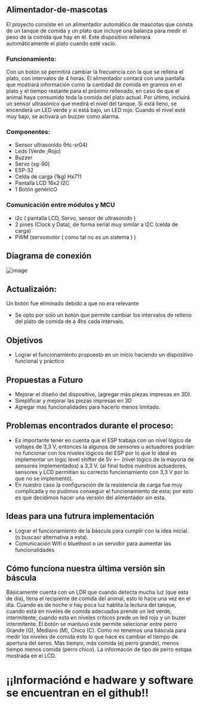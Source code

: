 ## Alimentador-de-mascotas

El proyecto consiste en un alimentador automático de mascotas que consta de un tanque de comida y un plato que incluye una balanza para medir el peso de la comida que hay en él. Este dispositivo rellenará automáticamente el plato cuando esté vacío.

### Funcionamiento: 
Con un botón se permitirá cambiar la frecuencia con la que se rellena el plato, con intervalos de 4 horas.
El alimentador contará con una pantalla que mostrará información como la cantidad de comida en gramos en el plato y el tiempo restante para el próximo rellenado, en caso de que el animal haya consumido toda la comida del plato actual. Por último, incluirá un sensor ultrasónico que medirá el nivel del tanque. Si está lleno, se encenderá un LED verde y si está bajo, un LED rojo. Cuando el nivel esté muy bajo, se activará un buzzer como alarma.

### Componentes:
* Sensor ultrasonido (Hc-sr04)
* Leds (Verde ;Rojo)
* Buzzer 
* Servo (sg-90)
* ESP-32
* Celda de carga (1kg) Hx711
* Pantalla LCD 16x2 I2C
* 1 Botón genéricO

### Comunicación entre módulos y MCU
* i2c ( pantalla LCD, Servo, sensor de ultrasonido ) 
* 2 pines (Clock y Data), de forma serial muy similar a I2C (celda de carga)
* PWM (servomotor ( como tal no es un sistema ) )

## Diagrama de conexión

![image](https://github.com/user-attachments/assets/da3c9469-515d-4984-9959-3e53d2369183)

## Actualizaión:
Un botón fue eliminado debido a que no era relevante
* Se opto por solo un botón que permite cambiar los intervalos de relleno del plato de comida de a 4hs cada intervalo.

## Objetivos
* Lograr el funcionamiento propuesto en un inicio haciendo un dispositivo funcional y práctico

## Propuestas a Futuro
* Mejorar el diseño del dispositivo, (agregar más piezas impresas en 3D).
* Simplificar y mejorar las piezas impresas en 3D
* Agregar mas funcionalidades para hacerlo menos limitado.

## Problemas encontrados durante el proceso:
* Es importante tener en cuenta que el ESP trabaja con un nivel lógico de voltajes de 3,3 V, entonces la algunos de sensores u actuadores podrían no funcionar con los niveles lógicos del ESP por lo que lo ideal es implementar un logic level shifter de 5v <-- (nivel lógico de la mayoría de sensores implementados) a 3,3 V. (al final todos nuestros actuadores, sensores y LCD permitían su correcto funcionamiento con 3,3 V por lo que no se implementó).
* En nuestro caso la configuración de la resistencia de carga fue muy complicada y no pudimos conseguir el funcionamiento de esta; por esto es que decidimos hacer una versión del alimentador sin esta.

## Ideas para una futrura implementación
* Lograr el funcionamiento de la báscula para cumplir con la idea inicial. (o buscasr alternativa a esta).
* Comunicación Wifi o bluethoot o un servidor para aumentar las funcionalidades

## Cómo funciona nuestra última versión sin báscula

Básicamente cuenta con un LDR que cuando detecta mucha luz (que esta de día), llena el recipiente de comida del animal, esto lo hace una vez en el día. Cuando es de noche o hay poca luz hablita la lectura del tanque, cuando está en niveles de comida adecuados prende un led verde, intermitente; cuando esta en niveles críticos prede un led rojo y un buzer intermitente. El botón se mantuvo este permite selecionar entre perro Grande (G), Mediano (M), Chico (C). Como no tenemos una báscula para medir los niveles de comida esto lo que hace es cambiar el tiempo de apertura del servo. Más tiempo, más comida (ej perro grande), menos tiempo menos comida (perro chico). La informacón de tipo de perro estqaa mostrada en el LCD.

# ¡¡Informaciónd e hadware y software se encuentran en el github!! 








